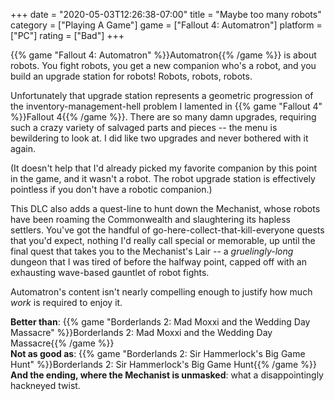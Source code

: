 +++
date = "2020-05-03T12:26:38-07:00"
title = "Maybe too many robots"
category = ["Playing A Game"]
game = ["Fallout 4: Automatron"]
platform = ["PC"]
rating = ["Bad"]
+++

{{% game "Fallout 4: Automatron" %}}Automatron{{% /game %}} is about robots.  You fight robots, you get a new companion who's a robot, and you build an upgrade station for robots! Robots, robots, robots.

Unfortunately that upgrade station represents a geometric progression of the inventory-management-hell problem I lamented in {{% game "Fallout 4" %}}Fallout 4{{% /game %}}.  There are so many damn upgrades, requiring such a crazy variety of salvaged parts and pieces -- the menu is bewildering to look at.  I did like two upgrades and never bothered with it again.

(It doesn't help that I'd already picked my favorite companion by this point in the game, and it wasn't a robot.  The robot upgrade station is effectively pointless if you don't have a robotic companion.)

This DLC also adds a quest-line to hunt down the Mechanist, whose robots have been roaming the Commonwealth and slaughtering its hapless settlers.  You've got the handful of go-here-collect-that-kill-everyone quests that you'd expect, nothing I'd really call special or memorable, up until the final quest that takes you to the Mechanist's Lair -- a <i>gruelingly-long</i> dungeon that I was tired of before the halfway point, capped off with an exhausting wave-based gauntlet of robot fights.

Automatron's content isn't nearly compelling enough to justify how much <i>work</i> is required to enjoy it.

<b>Better than</b>: {{% game "Borderlands 2: Mad Moxxi and the Wedding Day Massacre" %}}Borderlands 2: Mad Moxxi and the Wedding Day Massacre{{% /game %}}  
<b>Not as good as</b>: {{% game "Borderlands 2: Sir Hammerlock's Big Game Hunt" %}}Borderlands 2: Sir Hammerlock's Big Game Hunt{{% /game %}}  
<b>And the ending, where the Mechanist is unmasked</b>: what a disappointingly hackneyed twist.
